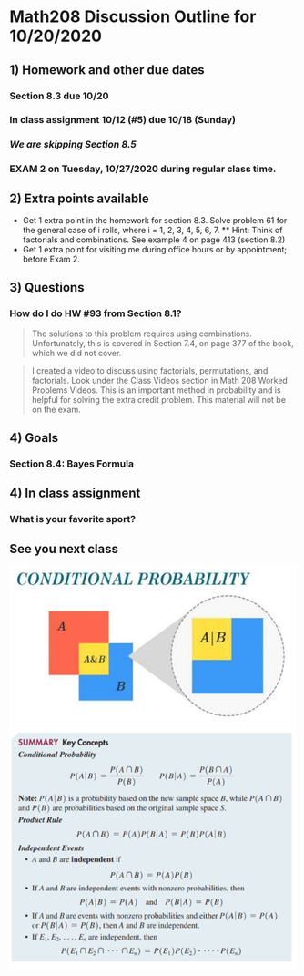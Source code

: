 # Math208 Discussion Outline for 10/20/2020

## 1) Homework and other due dates

### Section 8.3 due 10/20
### In class assignment 10/12 (#5) due 10/18 (Sunday)
### *We are skipping Section 8.5*
### EXAM 2 on Tuesday, 10/27/2020 during regular class time.

## 2) Extra points available

* Get 1 extra point in the homework for section 8.3. Solve problem 61 for the general case of i rolls, where i = 1, 2, 3, 4, 5, 6, 7.
** Hint:  Think of factorials and combinations. See example 4 on page 413 (section 8.2)
* Get 1 extra point for visiting me during office hours or by appointment; before Exam 2.

## 3) Questions

### How do I do HW #93 from Section 8.1?

> The solutions to this problem requires using combinations. Unfortunately, this is covered in Section 7.4, on page 377 of the book, which we did not cover.

> I created a video to discuss using factorials, permutations, and factorials. Look under the Class Videos section in Math 208 Worked Problems Videos. This is an important method in probability and is helpful for solving the extra credit problem. This material will not be on the exam.

## 4) Goals

### Section 8.4: Bayes Formula

> #### 

>

## 4) In class assignment

### What is your favorite sport?




## See you next class

![](chap08/8-3-5.jpg)
![](chap08/8-3-1.png)


